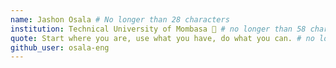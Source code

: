 ```yaml
---
name: Jashon Osala # No longer than 28 characters
institution: Technical University of Mombasa 🚩 # no longer than 58 characters
quote: Start where you are, use what you have, do what you can. # no longer than 100 characters, avoid using quotes(") to guarantee the format remains the same.
github_user: osala-eng
---
```

